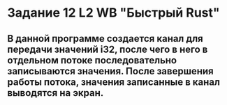 # Задание 12 L2 WB "Быстрый Rust"

## В данной программе создается канал для передачи значений i32, после чего в него в отдельном потоке последовательно записываются значения. После завершения работы потока, значения записанные в канал выводятся на экран.
